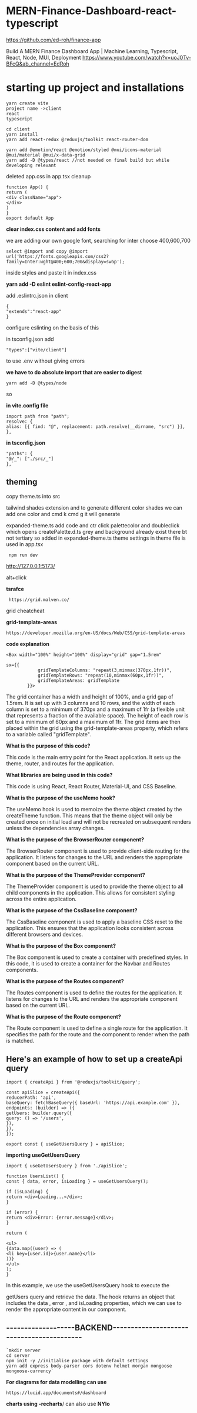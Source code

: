 # MERN-Finance-Dashboard-react-typescript

https://github.com/ed-roh/finance-app

Build A MERN Finance Dashboard App | Machine Learning, Typescript, React, Node, MUI, Deployment
https://www.youtube.com/watch?v=uoJ0Tv-BFcQ&ab_channel=EdRoh

# starting up project and installations

    yarn create vite
    project name ->client
    react
    typescript

    cd client
    yarn install
    yarn add react-redux @reduxjs/toolkit react-router-dom

    yarn add @emotion/react @emotion/styled @mui/icons-material @mui/material @mui/x-data-grid
    yarn add -D @types/react //not needed on final build but while developing relevant

<!--    package for a specific library -->

deleted app.css
in app.tsx cleanup

    function App() {
    return (
    <div className="app">
    </div>
    )
    }
    export default App

**clear index.css content and add fonts**

we are adding our own google font, searching for inter choose 400,600,700

    select @import and copy @import url('https://fonts.googleapis.com/css2?family=Inter:wght@400;600;700&display=swap');

inside styles and paste it in index.css

**yarn add -D eslint eslint-config-react-app**

add .eslintrc.json in client

    {
    "extends":"react-app"
    }

configure eslinting on the basis of this

in tsconfig.json add

    "types":["vite/client"]

to use .env without giving errors

**we have to do absolute import that are easier to digest**

`yarn add -D @types/node`

so

**in vite.config file**

    import path from "path";
    resolve: {
    alias: [{ find: "@", replacement: path.resolve(__dirname, "src") }],
    },

**in tsconfig.json**

    "paths": {
    "@/_": ["./src/_"]
    },`

## theming

copy theme.ts into src

tailwind shades extension and to generate different color shades we can add one color and cmd k cmd g it will generate

expanded-theme.ts add code and ctr click palettecolor and doubleclick which opens createPalette.d.ts
grey and background already exist there bt not tertiary so added in expanded-theme.ts
theme settings in theme file is used in app.tsx

     npm run dev

http://127.0.0.1:5173/

alt+click

**tsrafce**

` https://grid.malven.co/`

grid cheatcheat

**grid-template-areas**

`https://developer.mozilla.org/en-US/docs/Web/CSS/grid-template-areas`

**code explanation**

    <Box width="100%" height="100%" display="grid" gap="1.5rem"

    sx={{
                gridTemplateColumns: "repeat(3,minmax(370px,1fr))",
                gridTemplateRows: "repeat(10,minmax(60px,1fr))",
                gridTemplateAreas: gridTemplate
            }}>

The grid container has a width and height of 100%, and a grid gap of 1.5rem. It is set up with 3 columns and 10 rows, and the width of each column is set to a minimum of 370px and a maximum of 1fr (a flexible unit that represents a fraction of the available space). The height of each row is set to a minimum of 60px and a maximum of 1fr. The grid items are then placed within the grid using the grid-template-areas property, which refers to a variable called "gridTemplate".

**What is the purpose of this code?**

This code is the main entry point for the React application. It sets up the theme, router, and routes for the application.

**What libraries are being used in this code?**

This code is using React, React Router, Material-UI, and CSS Baseline.

**What is the purpose of the useMemo hook?**

The useMemo hook is used to memoize the theme object created by the createTheme function. This means that the theme object will only be created once on initial load and will not be recreated on subsequent renders unless the dependencies array changes.

**What is the purpose of the BrowserRouter component?**

The BrowserRouter component is used to provide client-side routing for the application. It listens for changes to the URL and renders the appropriate component based on the current URL.

**What is the purpose of the ThemeProvider component?**

The ThemeProvider component is used to provide the theme object to all child components in the application. This allows for consistent styling across the entire application.

**What is the purpose of the CssBaseline component?**

The CssBaseline component is used to apply a baseline CSS reset to the application. This ensures that the application looks consistent across different browsers and devices.

**What is the purpose of the Box component?**

The Box component is used to create a container with predefined styles. In this code, it is used to create a container for the Navbar and Routes components.

**What is the purpose of the Routes component?**

The Routes component is used to define the routes for the application. It listens for changes to the URL and renders the appropriate component based on the current URL.

**What is the purpose of the Route component?**

The Route component is used to define a single route for the application. It specifies the path for the route and the component to render when the path is matched.

## Here's an example of how to set up a createApi query

    import { createApi } from '@reduxjs/toolkit/query';

    const apiSlice = createApi({
    reducerPath: 'api',
    baseQuery: fetchBaseQuery({ baseUrl: 'https://api.example.com' }),
    endpoints: (builder) => ({
    getUsers: builder.query({
    query: () => '/users',
    }),
    }),
    });

    export const { useGetUsersQuery } = apiSlice;

**importing useGetUsersQuery**

    import { useGetUsersQuery } from './apiSlice';

    function UsersList() {
    const { data, error, isLoading } = useGetUsersQuery();

    if (isLoading) {
    return <div>Loading...</div>;
    }

    if (error) {
    return <div>Error: {error.message}</div>;
    }

    return (

    <ul>
    {data.map((user) => (
    <li key={user.id}>{user.name}</li>
    ))}
    </ul>
    );
    }

In this example, we use the useGetUsersQuery hook to execute the

getUsers query and retrieve the data. The hook returns an object that includes the data , error , and isLoading properties, which we can use to render the appropriate content in our component.

## -------------------BACKEND------------------------------------------

    `mkdir server
    cd server
    npm init -y //initialise package with default settings
    yarn add express body-parser cors dotenv helmet morgan mongoose mongoose-currency`

**For diagrams for data modelling can use**

`https://lucid.app/documents#/dashboard`


**charts using -recharts**/ can also use **NYlo**
